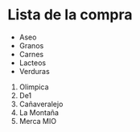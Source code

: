 <!DOCTYPE html>
<html lang="es">
<head>
    <meta charset="UTF-8">
    <meta http-equiv="X-UA-Compatible" content="IE=edge">
    <meta name="viewport" content="width=device-width, initial-scale=1.0">
    <title>Ejercicio</title>
    <link rel="stylesheet" href="Ejercicio.css">
</head>

<body>
    <div>
        <h1 id="titulo" class="encabezado">Lista de la compra</h1>
        <ul>
            <li class="elemento-1" id="elemento-1">Aseo</li>
            <li id="elemento-2">Granos</li>
            <li id="elemento-3">Carnes</li>
            <li id="elemento-4">Lacteos</li>
            <li id="elemento-5">Verduras</li>
        </ul>
        <ol>
            <li id="elemento-1">Olimpica</li>
            <li id="elemento-2">De1</li>
            <li id="elemento-3">Cañaveralejo</li>
            <li id="elemento-4">La Montaña</li>
            <li id="elemento-5">Merca MIO</li>
        </ol>
    </div>
</body>
</html>
